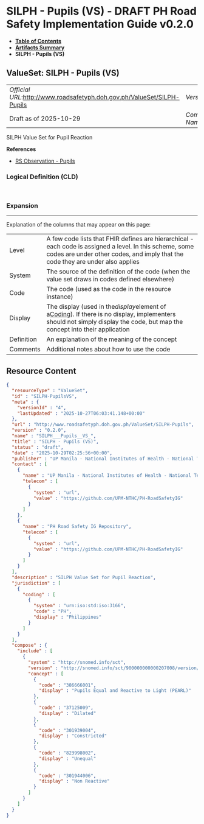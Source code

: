 # SILPH - Pupils (VS) - DRAFT PH Road Safety Implementation Guide v0.2.0

* [**Table of Contents**](toc.md)
* [**Artifacts Summary**](artifacts.md)
* **SILPH - Pupils (VS)**

## ValueSet: SILPH - Pupils (VS) 

| | |
| :--- | :--- |
| *Official URL*:http://www.roadsafetyph.doh.gov.ph/ValueSet/SILPH-Pupils | *Version*:0.2.0 |
| Draft as of 2025-10-29 | *Computable Name*:SILPH___Pupils__VS_ |

 
SILPH Value Set for Pupil Reaction 

 **References** 

* [RS Observation - Pupils](StructureDefinition-rs-observation-pupils.md)

### Logical Definition (CLD)

 

### Expansion

-------

 Explanation of the columns that may appear on this page: 

| | |
| :--- | :--- |
| Level | A few code lists that FHIR defines are hierarchical - each code is assigned a level. In this scheme, some codes are under other codes, and imply that the code they are under also applies |
| System | The source of the definition of the code (when the value set draws in codes defined elsewhere) |
| Code | The code (used as the code in the resource instance) |
| Display | The display (used in the*display*element of a[Coding](http://hl7.org/fhir/R4/datatypes.html#Coding)). If there is no display, implementers should not simply display the code, but map the concept into their application |
| Definition | An explanation of the meaning of the concept |
| Comments | Additional notes about how to use the code |



## Resource Content

```json
{
  "resourceType" : "ValueSet",
  "id" : "SILPH-PupilsVS",
  "meta" : {
    "versionId" : "4",
    "lastUpdated" : "2025-10-27T06:03:41.148+00:00"
  },
  "url" : "http://www.roadsafetyph.doh.gov.ph/ValueSet/SILPH-Pupils",
  "version" : "0.2.0",
  "name" : "SILPH___Pupils__VS_",
  "title" : "SILPH - Pupils (VS)",
  "status" : "draft",
  "date" : "2025-10-29T02:25:56+00:00",
  "publisher" : "UP Manila - National Institutes of Health - National Telehealth Center",
  "contact" : [
    {
      "name" : "UP Manila - National Institutes of Health - National Telehealth Center",
      "telecom" : [
        {
          "system" : "url",
          "value" : "https://github.com/UPM-NTHC/PH-RoadSafetyIG"
        }
      ]
    },
    {
      "name" : "PH Road Safety IG Repository",
      "telecom" : [
        {
          "system" : "url",
          "value" : "https://github.com/UPM-NTHC/PH-RoadSafetyIG"
        }
      ]
    }
  ],
  "description" : "SILPH Value Set for Pupil Reaction",
  "jurisdiction" : [
    {
      "coding" : [
        {
          "system" : "urn:iso:std:iso:3166",
          "code" : "PH",
          "display" : "Philippines"
        }
      ]
    }
  ],
  "compose" : {
    "include" : [
      {
        "system" : "http://snomed.info/sct",
        "version" : "http://snomed.info/sct/900000000000207008/version/20241001",
        "concept" : [
          {
            "code" : "386666001",
            "display" : "Pupils Equal and Reactive to Light (PEARL)"
          },
          {
            "code" : "37125009",
            "display" : "Dilated"
          },
          {
            "code" : "301939004",
            "display" : "Constricted"
          },
          {
            "code" : "823998002",
            "display" : "Unequal"
          },
          {
            "code" : "301944006",
            "display" : "Non Reactive"
          }
        ]
      }
    ]
  }
}

```
